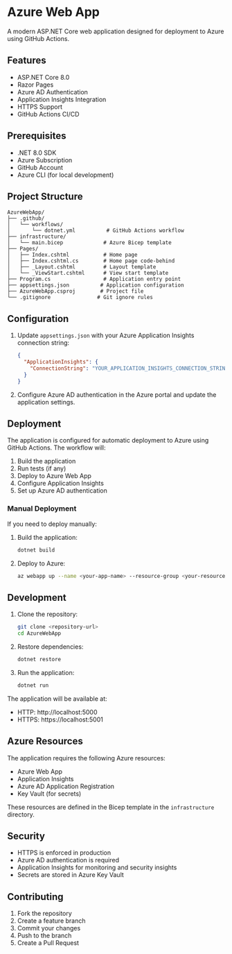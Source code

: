# Azure Web App

A modern ASP.NET Core web application designed for deployment to Azure using GitHub Actions.

## Features

- ASP.NET Core 8.0
- Razor Pages
- Azure AD Authentication
- Application Insights Integration
- HTTPS Support
- GitHub Actions CI/CD

## Prerequisites

- .NET 8.0 SDK
- Azure Subscription
- GitHub Account
- Azure CLI (for local development)

## Project Structure

```
AzureWebApp/
├── .github/
│   └── workflows/
│       └── dotnet.yml          # GitHub Actions workflow
├── infrastructure/
│   └── main.bicep             # Azure Bicep template
├── Pages/
│   ├── Index.cshtml           # Home page
│   ├── Index.cshtml.cs        # Home page code-behind
│   ├── _Layout.cshtml         # Layout template
│   └── _ViewStart.cshtml      # View start template
├── Program.cs                 # Application entry point
├── appsettings.json          # Application configuration
├── AzureWebApp.csproj        # Project file
└── .gitignore               # Git ignore rules
```

## Configuration

1. Update `appsettings.json` with your Azure Application Insights connection string:
   ```json
   {
     "ApplicationInsights": {
       "ConnectionString": "YOUR_APPLICATION_INSIGHTS_CONNECTION_STRING"
     }
   }
   ```

2. Configure Azure AD authentication in the Azure portal and update the application settings.

## Deployment

The application is configured for automatic deployment to Azure using GitHub Actions. The workflow will:

1. Build the application
2. Run tests (if any)
3. Deploy to Azure Web App
4. Configure Application Insights
5. Set up Azure AD authentication

### Manual Deployment

If you need to deploy manually:

1. Build the application:
   ```bash
   dotnet build
   ```

2. Deploy to Azure:
   ```bash
   az webapp up --name <your-app-name> --resource-group <your-resource-group>
   ```

## Development

1. Clone the repository:
   ```bash
   git clone <repository-url>
   cd AzureWebApp
   ```

2. Restore dependencies:
   ```bash
   dotnet restore
   ```

3. Run the application:
   ```bash
   dotnet run
   ```

The application will be available at:
- HTTP: http://localhost:5000
- HTTPS: https://localhost:5001

## Azure Resources

The application requires the following Azure resources:

- Azure Web App
- Application Insights
- Azure AD Application Registration
- Key Vault (for secrets)

These resources are defined in the Bicep template in the `infrastructure` directory.

## Security

- HTTPS is enforced in production
- Azure AD authentication is required
- Application Insights for monitoring and security insights
- Secrets are stored in Azure Key Vault

## Contributing

1. Fork the repository
2. Create a feature branch
3. Commit your changes
4. Push to the branch
5. Create a Pull Request
